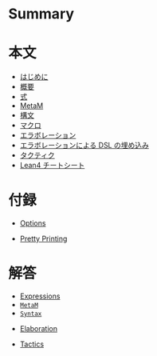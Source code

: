 # Summary

<!-- # Main -->

# 本文

- [はじめに](./main/01_intro.md)
- [概要](./main/02_overview.md)
- [式](./main/03_expressions.md)
- [MetaM](./main/04_metam.md)
- [構文](./main/05_syntax.md)
- [マクロ](./main/06_macros.md)
- [エラボレーション](./main/07_elaboration.md)
- [エラボレーションによる DSL の埋め込み](./main/08_dsls.md)
- [タクティク](./main/09_tactics.md)
- [Lean4 チートシート](./main/10_cheat-sheet.md)

<!-- # Extra -->

# 付録

- [Options](./extra/01_options.md)
<!-- - [Attributes]() -->
- [Pretty Printing](./extra/03_pretty-printing.md)

<!-- # Solutions -->

# 解答

<!-- - [Introduction]() -->
<!-- - [Overview]() -->
- [Expressions](./solutions/03_expressions.md)
- [`MetaM`](./solutions/04_metam.md)
- [`Syntax`](./solutions/05_syntax.md)
<!-- - [Macros]() -->
- [Elaboration](./solutions/07_elaboration.md)
<!-- - [DSLs]() -->
- [Tactics](./solutions/09_tactics.md)
